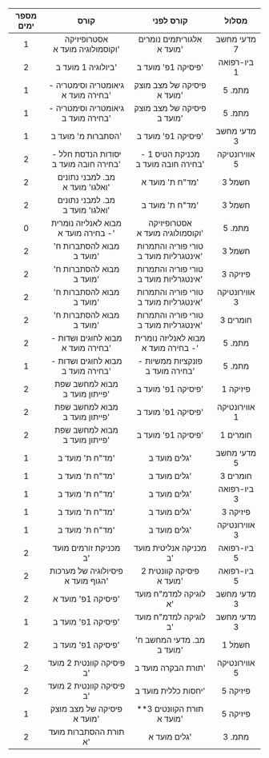 |  מספר ימים  |                 קורס                  |               קורס לפני               |     מסלול     |
|:-----------:|:-------------------------------------:|:-------------------------------------:|:-------------:|
|      1      |    אסטרופיזיקה וקוסמולוגיה מועד א'    |       אלגוריתמים נומרים מועד א'       |  מדעי מחשב 7  |
|      2      |          ביולוגיה 1 מועד ב'           |          פיסיקה 1פ' מועד ב'           |  ביו-רפואה 1  |
|      1      |  גיאומטריה וסימטריה - בחירה מועד א'   |      פיסיקה של מצב מוצק מועד א'       |    מתמ. 5     |
|      1      |  גיאומטריה וסימטריה - בחירה מועד ב'   |      פיסיקה של מצב מוצק מועד ב'       |    מתמ. 5     |
|      1      |          הסתברות מ' מועד ב'           |          פיסיקה 1פ' מועד ב'           |  מדעי מחשב 3  |
|      2      | יסודות הנדסת חלל - בחירה חובה מועד ב' |  מכניקת הטיס 1 - בחירה חובה מועד ב'   | אווירונטיקה 5 |
|      2      |    מב. למבני נתונים ואלגו' מועד א'    |            מד"ח ת' מועד א'            |    חשמל 3     |
|      2      |    מב. למבני נתונים ואלגו' מועד ב'    |            מד"ח ת' מועד ב'            |    חשמל 3     |
|      0      |  מבוא לאנליזה נומרית - בחירה מועד א'  |    אסטרופיזיקה וקוסמולוגיה מועד א'    |    מתמ. 5     |
|      2      |       מבוא להסתברות ח' מועד ב'        | טורי פוריה והתמרות אינטגרליות מועד ב' |    חשמל 3     |
|      2      |       מבוא להסתברות ח' מועד ב'        | טורי פוריה והתמרות אינטגרליות מועד ב' |   פיזיקה 3    |
|      2      |       מבוא להסתברות ח' מועד ב'        | טורי פוריה והתמרות אינטגרליות מועד ב' | אווירונטיקה 3 |
|      2      |       מבוא להסתברות ח' מועד ב'        | טורי פוריה והתמרות אינטגרליות מועד ב' |   חומרים 3    |
|      2      |   מבוא לחוגים ושדות - בחירה מועד א'   |  מבוא לאנליזה נומרית - בחירה מועד א'  |    מתמ. 5     |
|      1      |   מבוא לחוגים ושדות - בחירה מועד ב'   |    פונקציות ממשיות - בחירה מועד ב'    |    מתמ. 5     |
|      2      |     מבוא למחשב שפת פייתון מועד ב'     |          פיסיקה 1פ' מועד ב'           |   פיזיקה 1    |
|      2      |     מבוא למחשב שפת פייתון מועד ב'     |          פיסיקה 1פ' מועד ב'           | אווירונטיקה 1 |
|      2      |     מבוא למחשב שפת פייתון מועד ב'     |          פיסיקה 1פ' מועד ב'           |   חומרים 1    |
|      1      |            מד"ח ת' מועד ב'            |             גלים מועד ב'              |  מדעי מחשב 5  |
|      1      |            מד"ח ת' מועד ב'            |             גלים מועד ב'              |   חומרים 3    |
|      1      |            מד"ח ת' מועד ב'            |             גלים מועד ב'              |  ביו-רפואה 3  |
|      1      |            מד"ח ת' מועד ב'            |             גלים מועד ב'              |   פיזיקה 3    |
|      1      |            מד"ח ת' מועד ב'            |             גלים מועד ב'              | אווירונטיקה 3 |
|      2      |         מכניקת זורמים מועד ב'         |        מכניקה אנליטית מועד ב'         |  ביו-רפואה 5  |
|      2      |   פיסיולוגיה של מערכות הגוף מועד א'   |       פיסיקה קוונטית 2 מועד א'        |  ביו-רפואה 5  |
|      2      |          פיסיקה 1פ' מועד א'           |         לוגיקה למדמ"ח מועד א'         |  מדעי מחשב 3  |
|      1      |          פיסיקה 1פ' מועד ב'           |         לוגיקה למדמ"ח מועד ב'         |  מדעי מחשב 3  |
|      2      |          פיסיקה 1פ' מועד ב'           |       מב. מדעי המחשב ח' מועד ב'       |    חשמל 1     |
|      2      |       פיסיקה קוונטית 2 מועד ב'        |          תורת הבקרה מועד ב'           | אווירונטיקה 5 |
|      2      |       פיסיקה קוונטית 2 מועד ב'        |          יחסות כללית מועד ב'          |   פיזיקה 5    |
|      1      |      פיסיקה של מצב מוצק מועד א'       |       תורת הקוונטים 3** מועד א'       |   פיזיקה 5    |
|      2      |         תורת ההסתברות מועד א'         |             גלים מועד א'              |    מתמ. 3     |